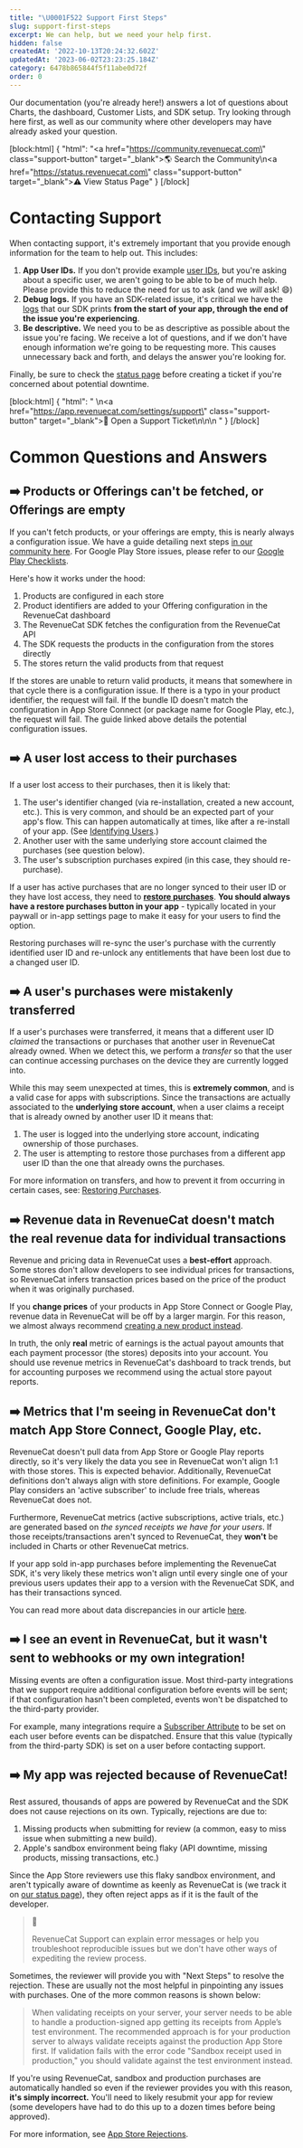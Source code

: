 ```yaml
---
title: "\U0001F522 Support First Steps"
slug: support-first-steps
excerpt: We can help, but we need your help first.
hidden: false
createdAt: '2022-10-13T20:24:32.602Z'
updatedAt: '2023-06-02T23:23:25.184Z'
category: 6478b865844f5f11abe0d72f
order: 0
---
```

Our documentation (you're already here!) answers a lot of questions about Charts, the dashboard, Customer Lists, and SDK setup. Try looking through here first, as well as our community where other developers may have already asked your question.

[block:html]
{
  "html": "<a href=\"https://community.revenuecat.com\" class=\"support-button\" target=\"_blank\">🌎 Search the Community</a>\n<a href=\"https://status.revenuecat.com\" class=\"support-button\" target=\"_blank\">⚠️ View Status Page</a>"
}
[/block]

# Contacting Support

When contacting support, it's extremely important that you provide enough information for the team to help out. This includes:

1. **App User IDs.** If you don't provide example [user IDs](doc:identifying-users), but you're asking about a specific user, we aren't going to be able to be of much help. Please provide this to reduce the need for us to ask (and we _will_ ask! 😄)
2. **Debug logs.** If you have an SDK-related issue, it's critical we have the [logs](https://www.revenuecat.com/docs/debugging) that our SDK prints **from the start of your app, through the end of the issue you're experiencing**.
3. **Be descriptive.** We need you to be as descriptive as possible about the issue you're facing. We receive a lot of questions, and if we don't have enough information we're going to be requesting more. This causes unnecessary back and forth, and delays the answer you're looking for.

Finally, be sure to check the [status page](https://status.revenuecat.com) before creating a ticket if you're concerned about potential downtime.

[block:html]
{
  "html": "  \n<a href=\"https://app.revenuecat.com/settings/support\" class=\"support-button\" target=\"_blank\">🛟 Open a Support Ticket</a>\n\n<style>\n.support-button {\n\tbox-shadow:inset 0px 1px 0px 0px #ffffff;\n\tbackground-color:#f9f9f9;\n\tborder-radius:6px;\n\tborder:1px solid #dcdcdc;\n\tdisplay:inline-block;\n\tcursor:pointer;\n\tcolor:#000000;\n\tfont-family:Arial;\n\tfont-size:15px;\n\tfont-weight:bold;\n\tpadding:12px 32px;\n\ttext-decoration:none;\n\ttext-shadow:0px 1px 0px #ffffff;\n  margin-top: 12px;\n  margin-right: 6px;\n  text-decoration:none!important;\n}\n.support-button:hover {\n\tbackground-color:#e9e9e9;\n}\n.support-button:active {\n\tposition:relative;\n\ttop:1px;\n}\n</style>\n        "
}
[/block]

# Common Questions and Answers

## ➡️ Products or Offerings can't be fetched, or Offerings are empty

If you can't fetch products, or your offerings are empty, this is nearly always a configuration issue. We have a guide detailing next steps [in our community here](https://community.revenuecat.com/sdks-51/why-are-offerings-or-products-empty-124). For Google Play Store issues, please refer to our [Google Play Checklists](doc:google-play-checklists).

Here's how it works under the hood:

1. Products are configured in each store
2. Product identifiers are added to your Offering configuration in the RevenueCat dashboard
3. The RevenueCat SDK fetches the configuration from the RevenueCat API
4. The SDK requests the products in the configuration from the stores directly
5. The stores return the valid products from that request

If the stores are unable to return valid products, it means that somewhere in that cycle there is a configuration issue. If there is a typo in your product identifier, the request will fail. If the bundle ID doesn't match the configuration in App Store Connect (or package name for Google Play, etc.), the request will fail. The guide linked above details the potential configuration issues.

## ➡️ A user lost access to their purchases

If a user lost access to their purchases, then it is likely that:

1. The user's identifier changed (via re-installation, created a new account, etc.). This is very common, and should be an expected part of your app's flow. This can happen automatically at times, like after a re-install of your app. (See [Identifying Users](doc:identifying-users).)
2. Another user with the same underlying store account claimed the purchases (see question below).
3. The user's subscription purchases expired (in this case, they should re-purchase).

If a user has active purchases that are no longer synced to their user ID or they have lost access, they need to **[restore purchases](doc:restoring-purchases)**. **You should always have a restore purchases button in your app** - typically located in your paywall or in-app settings page to make it easy for your users to find the option.

Restoring purchases will re-sync the user's purchase with the currently identified user ID and re-unlock any entitlements that have been lost due to a changed user ID.

## ➡️ A user's purchases were mistakenly transferred

If a user's purchases were transferred, it means that a different user ID _claimed_ the transactions or purchases that another user in RevenueCat already owned. When we detect this, we perform a _transfer_ so that the user can continue accessing purchases on the device they are currently logged into.

While this may seem unexpected at times, this is **extremely common**, and is a valid case for apps with subscriptions. Since the transactions are actually associated to the **underlying store account**, when a user claims a receipt that is already owned by another user ID it means that:

1. The user is logged into the underlying store account, indicating ownership of those purchases.
2. The user is attempting to restore those purchases from a different app user ID than the one that already owns the purchases. 

For more information on transfers, and how to prevent it from occurring in certain cases, see: [Restoring Purchases](doc:restoring-purchases).

## ➡️ Revenue data in RevenueCat doesn't match the real revenue data for individual transactions

Revenue and pricing data in RevenueCat uses a **best-effort** approach. Some stores don't allow developers to see individual prices for transactions, so RevenueCat infers transaction prices based on the price of the product when it was originally purchased.

If you **change prices** of your products in App Store Connect or Google Play, revenue data in RevenueCat will be off by a larger margin. For this reason, we almost always recommend [creating a new product instead](https://www.revenuecat.com/docs/price-changes).

In truth, the only **real** metric of earnings is the actual payout amounts that each payment processor (the stores) deposits into your account. You should use revenue metrics in RevenueCat's dashboard to track trends, but for accounting purposes we recommend using the actual store payout reports.

## ➡️ Metrics that I'm seeing in RevenueCat don't match App Store Connect, Google Play, etc.

RevenueCat doesn't pull data from App Store or Google Play reports directly, so it's very likely the data you see in RevenueCat won't align 1:1 with those stores. This is expected behavior. Additionally, RevenueCat definitions don't always align with store definitions. For example, Google Play considers an 'active subscriber' to include free trials, whereas RevenueCat does not.

Furthermore, RevenueCat metrics (active subscriptions, active trials, etc.) are generated based on _the synced receipts we have for your users_. If those receipts/transactions aren't synced to RevenueCat, they **won't** be included in Charts or other RevenueCat metrics.

If your app sold in-app purchases before implementing the RevenueCat SDK, it's very likely these metrics won't align until every single one of your previous users updates their app to a version with the RevenueCat SDK, and has their transactions synced.

You can read more about data discrepancies in our article [here](https://community.revenuecat.com/featured-articles-55/about-data-discrepancies-116).

## ➡️ I see an event in RevenueCat, but it wasn't sent to webhooks or my own integration!

Missing events are often a configuration issue. Most third-party integrations that we support require additional configuration before events will be sent; if that configuration hasn't been completed, events won't be dispatched to the third-party provider.

For example, many integrations require a [Subscriber Attribute](doc:subscriber-attributes) to be set on each user before events can be dispatched. Ensure that this value (typically from the third-party SDK) is set on a user before contacting support.

## ➡️ My app was rejected because of RevenueCat!

Rest assured, thousands of apps are powered by RevenueCat and the SDK does not cause rejections on its own. Typically, rejections are due to:

1. Missing products when submitting for review (a common, easy to miss issue when submitting a new build).
2. Apple's sandbox environment being flaky (API downtime, missing products, missing transactions, etc.)

Since the App Store reviewers use this flaky sandbox environment, and aren't typically aware of downtime as keenly as RevenueCat is (we track it on [our status page](https://status.revenuecat.com)), they often reject apps as if it is the fault of the developer.

> 📘 
> 
> RevenueCat Support can explain error messages or help you troubleshoot reproducible issues but we don't have other ways of expediting the review process.

Sometimes, the reviewer will provide you with "Next Steps" to resolve the rejection. These are usually not the most helpful in pinpointing any issues with purchases. One of the more common reasons is shown below:

> When validating receipts on your server, your server needs to be able to handle a production-signed app getting its receipts from Apple’s test environment. The recommended approach is for your production server to always validate receipts against the production App Store first. If validation fails with the error code "Sandbox receipt used in production," you should validate against the test environment instead.

If you're using RevenueCat, sandbox and production purchases are automatically handled so even if the reviewer provides you with this reason, **it's simply incorrect.** You'll need to likely resubmit your app for review (some developers have had to do this up to a dozen times before being approved).

For more information, see [App Store Rejections](doc:app-store-rejections).